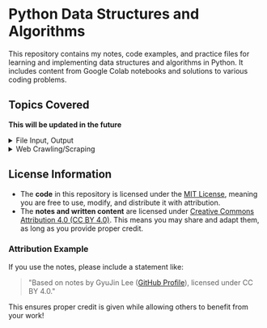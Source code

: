 # Python Data Structures and Algorithms
This repository contains my notes, code examples, and practice files for learning and implementing data structures and algorithms in Python. It includes content from Google Colab notebooks and solutions to various coding problems.

## Topics Covered
**This will be updated in the future**
<details>
<summary>File Input, Output</summary>
  
  - Inheritance, Polymorphism, Overriding
  - Error, Exception handing
  - Encoding
  - File Input, Output Options
  - Absolute Path and Relative Path 
</details>

<details>
<summary>Web Crawling/Scraping</summary>
  
  - Server and Clients
  - Web
  - Browser
  - URI, URL, Domain, IP
  - Protocols
  - WWW, W3C
  - HTML, Tag, HTML structure
  - Web Crawling/Scraping basics
  - Web Crawling package, BeautifulSoup
  - User-Agent
</details>

## License Information

- The **code** in this repository is licensed under the [MIT License](LICENSE), meaning you are free to use, modify, and distribute it with attribution.
- The **notes and written content** are licensed under [Creative Commons Attribution 4.0 (CC BY 4.0)](https://creativecommons.org/licenses/by/4.0/). This means you may share and adapt them, as long as you provide proper credit.

### Attribution Example
If you use the notes, please include a statement like:
> "Based on notes by GyuJin Lee ([GitHub Profile](https://github.com/JinLeeGG)), licensed under CC BY 4.0."

This ensures proper credit is given while allowing others to benefit from your work!
